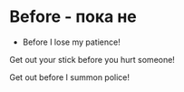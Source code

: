 # Before - пока не




- Before I lose my patience!

Get out your stick before you hurt someone!

Get out before I summon police!